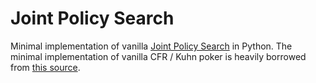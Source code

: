 # Joint Policy Search

Minimal implementation of vanilla [Joint Policy Search](https://arxiv.org/abs/2008.06495) in Python.
The minimal implementation of vanilla CFR / Kuhn poker is heavily borrowed from [this source](https://github.com/int8/counterfactual-regret-minimization).

